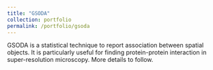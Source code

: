 ```yaml
---
title: "GSODA"
collection: portfolio
permalink: /portfolio/gsoda
---
```

GSODA is a statistical technique to report association between spatial objects. It is particularly useful for finding protein-protein interaction in super-resolution microscopy.
More details to follow.
